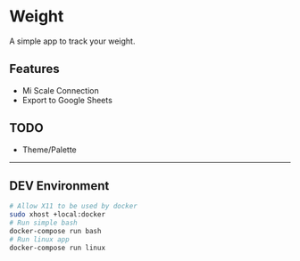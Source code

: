 # Weight
A simple app to track your weight.

## Features
- Mi Scale Connection
- Export to Google Sheets

## TODO
- Theme/Palette

---
## DEV Environment
```bash
# Allow X11 to be used by docker
sudo xhost +local:docker
# Run simple bash
docker-compose run bash
# Run linux app
docker-compose run linux
```